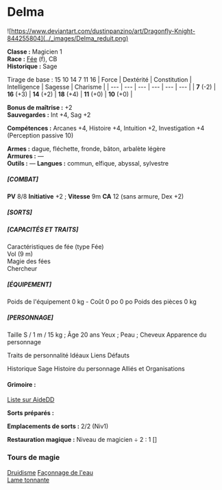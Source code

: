 # Delma

![https://www.deviantart.com/dustinpanzino/art/Dragonfly-Knight-844255804](../_images/Delma_reduit.png)  

**Classe :** Magicien 1  
**Race :** [Fée](http://dnd5e.wikidot.com/fairy) (f), CB  
**Historique :** Sage  

Tirage de base : 15 10 14 7 11 16
| Force | Dextérité | Constitution | Intelligence | Sagesse | Charisme | 
| --- | --- | --- | --- | --- | --- | 
| **7** (-2) | **16** (+3) | **14** (+2) | **18** (+4) | **11** (+0) |  **10** (+0) |

**Bonus de maîtrise :** +2  
**Sauvegardes :** Int +4, Sag +2  

**Compétences :** Arcanes +4, Histoire +4, Intuition +2, Investigation +4 (Perception passive 10)

**Armes :** dague, fléchette, fronde, bâton, arbalète légère  
**Armures :** —  
**Outils :** — 
**Langues :** commun, elfique, abyssal, sylvestre  

##### [COMBAT]
**PV** 8/8
**Initiative** +2 ; **Vitesse** 9m
**CA** 12 (sans armure, Dex +2)

##### [SORTS]

##### [CAPACITÉS ET TRAITS]
Caractéristiques de fée (type Fée)  
Vol (9 m)  
Magie des fées  
Chercheur  

##### [ÉQUIPEMENT]

Poids de l'équipement 0 kg - Coût 0 po
0 po
Poids des pièces 0 kg 

##### [PERSONNAGE]
Taille S / 1 m / 15 kg ; Âge 20 ans
Yeux ; Peau ; Cheveux
Apparence du personnage

Traits de personnalité
Idéaux
Liens
Défauts

Historique Sage
Histoire du personnage
Alliés et Organisations

#### Grimoire :

[Liste sur AideDD](https://www.aidedd.org/dnd-filters/sorts.php)

**Sorts préparés :**

**Emplacements de sorts :** 2/2 (Niv1)

**Restauration magique :** Niveau de magicien ÷ 2 : 1 []

### Tours de magie

[Druidisme](https://www.aidedd.org/dnd/sorts.php?vf=druidisme)
[Façonnage de l'eau](https://www.aidedd.org/dnd/sorts.php?vf=faconnage-de-l-eau)  
[Lame tonnante](https://www.aidedd.org/dnd/sorts.php?vf=lame-tonnante)
